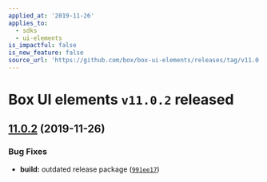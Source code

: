 ```yaml
---
applied_at: '2019-11-26'
applies_to:
  - sdks
  - ui-elements
is_impactful: false
is_new_feature: false
source_url: 'https://github.com/box/box-ui-elements/releases/tag/v11.0.2'
---
```

# Box UI elements `v11.0.2` released

## [11.0.2][1] (2019-11-26)

### Bug Fixes

* **build:** outdated release package ([`991ee17`][2])

[1]: https://github.com/box/box-ui-elements/compare/v11.0.1...v11.0.2

[2]: https://github.com/box/box-ui-elements/commit/991ee17
